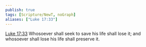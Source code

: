 ```yaml
---
publish: true
tags: [Scripture/NewT, noGraph]
aliases: ["Luke 17:33"]
---
```

[Luke 17:33](https://churchofjesuschrist.org/study/scriptures/nt/luke/17?lang=eng&id=p33#p33) Whosoever shall seek to save his life shall lose it; and whosoever shall lose his life shall preserve it.
